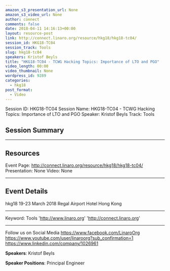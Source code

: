 ```yaml
---
amazon_s3_presentation_url: None
amazon_s3_video_url: None
author: connect
comments: false
date: 2018-04-11 14:16:13+00:00
layout: resource-post
link: http://connect.linaro.org/resource/hkg18/hkg18-tc04/
session_id: HKG18-TC04
session_track: Tools
slug: hkg18-tc04
speakers: Kristof Beyls
title: "HKG18-TC04 - TCWG Hacking Topics: Importance of LTO and PGO"
video_length: 00:00
video_thumbnail: None
wordpress_id: 9289
categories:
  - hkg18
post_format:
  - Video
---
```


Session ID: HKG18-TC04
Session Name: HKG18-TC04 - TCWG Hacking Topics: Importance of LTO and PGO
Speaker: Kristof Beyls
Track: Tools

## Session Summary

---

## Resources

Event Page: http://connect.linaro.org/resource/hkg18/hkg18-tc04/
Presentation: None
Video: None

---

## Event Details

hkg18
19-23 March 2018
Regal Airport Hotel Hong Kong

---

Keyword: Tools
'http://www.linaro.org'
'http://connect.linaro.org'

---

Follow us on Social Media
https://www.facebook.com/LinaroOrg
https://www.youtube.com/user/linaroorg?sub_confirmation=1
https://www.linkedin.com/company/1026961

**Speakers**: Kristof Beyls

**Speaker Positions**: Principal Engineer

